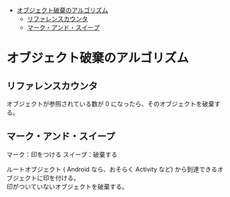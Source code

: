 <!-- TOC START min:1 max:3 link:true asterisk:false update:true -->
- [オブジェクト破棄のアルゴリズム](#オブジェクト破棄のアルゴリズム)
  - [リファレンスカウンタ](#リファレンスカウンタ)
  - [マーク・アンド・スイープ](#マークアンドスイープ)
<!-- TOC END -->


# オブジェクト破棄のアルゴリズム

## リファレンスカウンタ

オブジェクトが参照されている数が 0 になったら、そのオブジェクトを破棄する。


## マーク・アンド・スイープ

マーク：印をつける
スイープ：破棄する

ルートオブジェクト ( Android なら、おそらく Activity など) から到達できるオブジェクトに印を付ける。  
印がついていないオブジェクトを破棄する。
